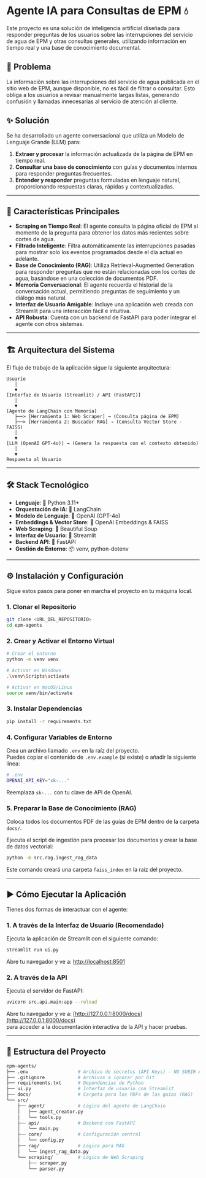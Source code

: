 # Agente IA para Consultas de EPM 💧

Este proyecto es una solución de inteligencia artificial diseñada para responder preguntas de los usuarios sobre las interrupciones del servicio de agua de EPM y otras consultas generales, utilizando información en tiempo real y una base de conocimiento documental.

## 🎯 Problema

La información sobre las interrupciones del servicio de agua publicada en el sitio web de EPM, aunque disponible, no es fácil de filtrar o consultar. Esto obliga a los usuarios a revisar manualmente largas listas, generando confusión y llamadas innecesarias al servicio de atención al cliente.

## ✨ Solución

Se ha desarrollado un agente conversacional que utiliza un Modelo de Lenguaje Grande (LLM) para:

1. **Extraer y procesar** la información actualizada de la página de EPM en tiempo real.
2. **Consultar una base de conocimiento** con guías y documentos internos para responder preguntas frecuentes.
3. **Entender y responder** preguntas formuladas en lenguaje natural, proporcionando respuestas claras, rápidas y contextualizadas.

---

## 🚀 Características Principales

- **Scraping en Tiempo Real**: El agente consulta la página oficial de EPM al momento de la pregunta para obtener los datos más recientes sobre cortes de agua.
- **Filtrado Inteligente**: Filtra automáticamente las interrupciones pasadas para mostrar solo los eventos programados desde el día actual en adelante.
- **Base de Conocimiento (RAG)**: Utiliza Retrieval-Augmented Generation para responder preguntas que no están relacionadas con los cortes de agua, basándose en una colección de documentos PDF.
- **Memoria Conversacional**: El agente recuerda el historial de la conversación actual, permitiendo preguntas de seguimiento y un diálogo más natural.
- **Interfaz de Usuario Amigable**: Incluye una aplicación web creada con Streamlit para una interacción fácil e intuitiva.
- **API Robusta**: Cuenta con un backend de FastAPI para poder integrar el agente con otros sistemas.

---

## 🏗️ Arquitectura del Sistema

El flujo de trabajo de la aplicación sigue la siguiente arquitectura:

```
Usuario
   │
   ▼
[Interfaz de Usuario (Streamlit) / API (FastAPI)]
   │
   ▼
[Agente de LangChain con Memoria]
   ├──> [Herramienta 1: Web Scraper] → (Consulta página de EPM)
   ├──> [Herramienta 2: Buscador RAG] → (Consulta Vector Store - FAISS)
   │
   ▼
[LLM (OpenAI GPT-4o)] → (Genera la respuesta con el contexto obtenido)
   │
   ▼
Respuesta al Usuario
```

---

## 🛠️ Stack Tecnológico

- **Lenguaje**: 🐍 Python 3.11+
- **Orquestación de IA**: 🔗 LangChain
- **Modelo de Lenguaje**: 🤖 OpenAI (GPT-4o)
- **Embeddings & Vector Store**: 🧠 OpenAI Embeddings & FAISS
- **Web Scraping**: 🍲 Beautiful Soup
- **Interfaz de Usuario**: 🎈 Streamlit
- **Backend API**: 🚀 FastAPI
- **Gestión de Entorno**: 📦 venv, python-dotenv

---

## ⚙️ Instalación y Configuración

Sigue estos pasos para poner en marcha el proyecto en tu máquina local.

### 1. Clonar el Repositorio

```bash
git clone <URL_DEL_REPOSITORIO>
cd epm-agents
```

### 2. Crear y Activar el Entorno Virtual

```bash
# Crear el entorno
python -m venv venv

# Activar en Windows
.\venv\Scripts\activate

# Activar en macOS/Linux
source venv/bin/activate
```

### 3. Instalar Dependencias

```bash
pip install -r requirements.txt
```

### 4. Configurar Variables de Entorno

Crea un archivo llamado `.env` en la raíz del proyecto.  
Puedes copiar el contenido de `.env.example` (si existe) o añadir la siguiente línea:

```bash
# .env
OPENAI_API_KEY="sk-..."
```

Reemplaza `sk-...` con tu clave de API de OpenAI.

### 5. Preparar la Base de Conocimiento (RAG)

Coloca todos los documentos PDF de las guías de EPM dentro de la carpeta `docs/`.

Ejecuta el script de ingestión para procesar los documentos y crear la base de datos vectorial:

```bash
python -m src.rag.ingest_rag_data
```

Este comando creará una carpeta `faiss_index` en la raíz del proyecto.

---

## ▶️ Cómo Ejecutar la Aplicación

Tienes dos formas de interactuar con el agente:

### 1. A través de la Interfaz de Usuario (Recomendado)

Ejecuta la aplicación de Streamlit con el siguiente comando:

```bash
streamlit run ui.py
```

Abre tu navegador y ve a: [http://localhost:8501](http://localhost:8501)

### 2. A través de la API

Ejecuta el servidor de FastAPI:

```bash
uvicorn src.api.main:app --reload
```

Abre tu navegador y ve a: [http://127.0.0.1:8000/docs](http://127.0.0.1:8000/docs)  
para acceder a la documentación interactiva de la API y hacer pruebas.

---

## 📁 Estructura del Proyecto

```bash
epm-agents/
├── .env                  # Archivo de secretos (API Keys) - NO SUBIR A GIT
├── .gitignore            # Archivos a ignorar por Git
├── requirements.txt      # Dependencias de Python
├── ui.py                 # Interfaz de usuario con Streamlit
├── docs/                 # Carpeta para los PDFs de las guías (RAG)
└── src/
    ├── agent/            # Lógica del agente de LangChain
    │   ├── agent_creator.py
    │   └── tools.py
    ├── api/              # Backend con FastAPI
    │   └── main.py
    ├── core/             # Configuración central
    │   └── config.py
    ├── rag/              # Lógica para RAG
    │   └── ingest_rag_data.py
    └── scraping/         # Lógica de Web Scraping
        ├── scraper.py
        └── parser.py
```
